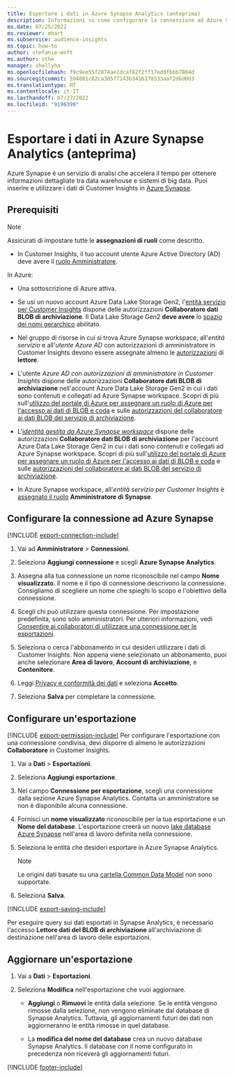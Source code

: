 ```yaml
---
title: Esportare i dati in Azure Synapse Analytics (anteprima)
description: Informazioni su come configurare la connessione ad Azure Synapse Analytics.
ms.date: 07/25/2022
ms.reviewer: mhart
ms.subservice: audience-insights
ms.topic: how-to
author: stefanie-msft
ms.author: sthe
manager: shellyha
ms.openlocfilehash: f9c9ee55f2874ae1dcaf82f2ff17ed0fbbb7804d
ms.sourcegitcommit: 594081c82ca385f7143b3416378533aaf2d6d0d3
ms.translationtype: HT
ms.contentlocale: it-IT
ms.lasthandoff: 07/27/2022
ms.locfileid: "9196399"
---
```

# <a name="export-data-to-azure-synapse-analytics-preview"></a>Esportare i dati in Azure Synapse Analytics (anteprima)

Azure Synapse è un servizio di analisi che accelera il tempo per ottenere informazioni dettagliate tra data warehouse e sistemi di big data. Puoi inserire e utilizzare i dati di Customer Insights in [Azure Synapse](/azure/synapse-analytics/overview-what-is).

## <a name="prerequisites"></a>Prerequisiti

> [!NOTE]
> Assicurati di impostare tutte le **assegnazioni di ruoli** come descritto.

- In Customer Insights, il tuo account utente Azure Active Directory (AD) deve avere il [ruolo Amministratore](permissions.md#assign-roles-and-permissions).

In Azure:

- Una sottoscrizione di Azure attiva.

- Se usi un nuovo account Azure Data Lake Storage Gen2, l'[entità servizio per Customer Insights](connect-service-principal.md) dispone delle autorizzazioni **Collaboratore dati BLOB di archiviazione**. Il Data Lake Storage Gen2 **deve avere** lo [spazio dei nomi gerarchico](/azure/storage/blobs/data-lake-storage-namespace) abilitato.

- Nel gruppo di risorse in cui si trova Azure Synapse workspace, all'*entità servizio* e all'*utente Azure AD* con autorizzazioni di amministratore in Customer Insights devono essere assegnate almeno le [autorizzazioni](/azure/role-based-access-control/role-assignments-portal) di **lettore**.

- L'utente *Azure AD con autorizzazioni di amministratore in Customer Insights* dispone delle autorizzazioni **Collaboratore dati BLOB di archiviazione** nell'account Azure Data Lake Storage Gen2 in cui i dati sono contenuti e collegati ad Azure Synapse workspace. Scopri di più sull'[utilizzo del portale di Azure per assegnare un ruolo di Azure per l'accesso ai dati di BLOB e coda](/azure/storage/common/storage-auth-aad-rbac-portal) e sulle [autorizzazioni del collaboratore ai dati BLOB del servizio di archiviazione](/azure/role-based-access-control/built-in-roles#storage-blob-data-contributor).

- L'*[identità gestita da Azure Synapse workspace](/azure/synapse-analytics/security/synapse-workspace-managed-identity)* dispone delle autorizzazioni **Collaboratore dati BLOB di archiviazione** per l'account Azure Data Lake Storage Gen2 in cui i dati sono contenuti e collegati ad Azure Synapse workspace. Scopri di più sull'[utilizzo del portale di Azure per assegnare un ruolo di Azure per l'accesso ai dati di BLOB e coda](/azure/storage/common/storage-auth-aad-rbac-portal) e sulle [autorizzazioni del collaboratore ai dati BLOB del servizio di archiviazione](/azure/role-based-access-control/built-in-roles#storage-blob-data-contributor).

- In Azure Synapse workspace, all'*entità servizio per Customer Insights* è [assegnato il ruolo](/azure/synapse-analytics/security/how-to-set-up-access-control) **Amministratore di Synapse**.

## <a name="set-up-connection-to-azure-synapse"></a>Configurare la connessione ad Azure Synapse

[!INCLUDE [export-connection-include](includes/export-connection-admn.md)]

1. Vai ad **Amministratore** > **Connessioni**.

1. Seleziona **Aggiungi connessione** e scegli **Azure Synapse Analytics**.

1. Assegna alla tua connessione un nome riconoscibile nel campo **Nome visualizzato**. Il nome e il tipo di connessione descrivono la connessione. Consigliamo di scegliere un nome che spieghi lo scopo e l'obiettivo della connessione.

1. Scegli chi può utilizzare questa connessione. Per impostazione predefinita, sono solo amministratori. Per ulteriori informazioni, vedi [Consentire ai collaboratori di utilizzare una connessione per le esportazioni](connections.md#allow-contributors-to-use-a-connection-for-exports).

1. Seleziona o cerca l'abbonamento in cui desideri utilizzare i dati di Customer Insights. Non appena viene selezionato un abbonamento, puoi anche selezionare **Area di lavoro**, **Account di archiviazione**, e **Contenitore**.

1. Leggi [Privacy e conformità dei dati](connections.md#data-privacy-and-compliance) e seleziona **Accetto**.

1. Seleziona **Salva** per completare la connessione.

## <a name="configure-an-export"></a>Configurare un'esportazione

[!INCLUDE [export-permission-include](includes/export-permission.md)] Per configurare l'esportazione con una connessione condivisa, devi disporre di almeno le autorizzazioni **Collaboratore** in Customer Insights.

1. Vai a **Dati** > **Esportazioni**.

1. Seleziona **Aggiungi esportazione**.

1. Nel campo **Connessione per esportazione**, scegli una connessione dalla sezione Azure Synapse Analytics. Contatta un amministratore se non è disponibile alcuna connessione.

1. Fornisci un **nome visualizzato** riconoscibile per la tua esportazione e un **Nome del database**. L'esportazione creerà un nuovo [lake database Azure Synapse](/azure/synapse-analytics/database-designer/concepts-lake-database) nell'area di lavoro definita nella connessione.

1. Seleziona le entità che desideri esportare in Azure Synapse Analytics.
   > [!NOTE]
   > Le origini dati basate su una [cartella Common Data Model](connect-common-data-model.md) non sono supportate.

1. Seleziona **Salva**.

[!INCLUDE [export-saving-include](includes/export-saving.md)]

Per eseguire query sui dati esportati in Synapse Analytics, è necessario l'accesso **Lettore dati del BLOB di archiviazione** all'archiviazione di destinazione nell'area di lavoro delle esportazioni.

## <a name="update-an-export"></a>Aggiornare un'esportazione

1. Vai a **Dati** > **Esportazioni**.

1. Seleziona **Modifica** nell'esportazione che vuoi aggiornare.

   - **Aggiungi** o **Rimuovi** le entità dalla selezione. Se le entità vengono rimosse dalla selezione, non vengono eliminate dal database di Synapse Analytics. Tuttavia, gli aggiornamenti futuri dei dati non aggiorneranno le entità rimosse in quel database.

   - La **modifica del nome del database** crea un nuovo database Synapse Analytics. Il database con il nome configurato in precedenza non riceverà gli aggiornamenti futuri.

[!INCLUDE [footer-include](includes/footer-banner.md)]
